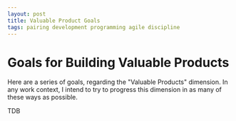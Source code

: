```yaml
---
layout: post
title: Valuable Product Goals
tags: pairing development programming agile discipline
---
```


# Goals for Building Valuable Products

Here are a series of goals, regarding the "Valuable Products" dimension. In any work context, I intend to try to progress this dimension in as many of these ways as possible.


TDB